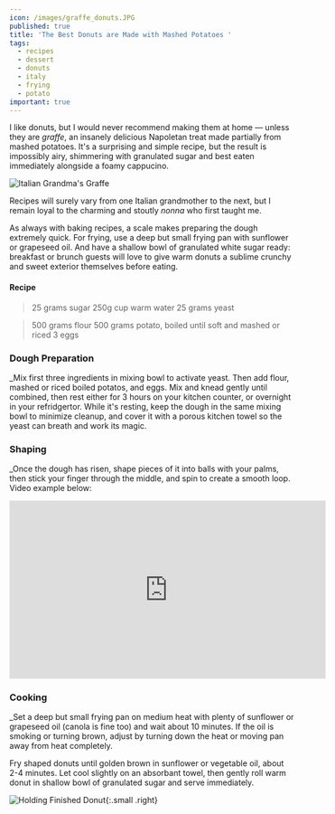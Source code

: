 ```yaml
---
icon: /images/graffe_donuts.JPG
published: true
title: 'The Best Donuts are Made with Mashed Potatoes '
tags:
  - recipes
  - dessert
  - donuts
  - italy
  - frying
  - potato
important: true
---
```


I like donuts, but I would never recommend making them at home — unless they are _graffe_, an insanely delicious Napoletan treat made partially from mashed potatoes. It's a surprising and simple recipe, but the result is impossibly airy, shimmering with granulated sugar and best eaten immediately alongside a foamy cappucino.

![Italian Grandma's Graffe ]({{site.baseurl}}/images/graffe_donuts.JPG)

Recipes will surely vary from one Italian grandmother to the next, but I remain loyal to the charming and stoutly _nonna_ who first taught me.

As always with baking recipes, a scale makes preparing the dough extremely quick. For frying, use a deep but small frying pan with sunflower or grapeseed oil. And have a shallow bowl of granulated white sugar ready: breakfast or brunch guests will love to give warm donuts a sublime crunchy and sweet exterior themselves before eating.


#### Recipe

> 25 grams sugar
> 250g cup warm water
> 25 grams yeast

> 500 grams flour
> 500 grams potato, boiled until soft and mashed or riced
> 3 eggs


### Dough Preparation

\_Mix first three ingredients in mixing bowl to activate yeast. Then add flour, mashed or riced boiled potatos, and eggs. Mix and knead gently until combined, then rest either for 3 hours on your kitchen counter, or overnight in your refridgertor. While it's resting, keep the dough in the same mixing bowl to minimize cleanup, and cover it with a porous kitchen towel so the yeast can breath and work its magic.


### Shaping

\_Once the dough has risen, shape pieces of it into balls with your palms, then stick your finger through the middle, and spin to create a smooth loop. Video example below:

<iframe width="560" height="315" src="https://www.youtube.com/embed/pqxMTpsA6dY?start=134" frameborder="0" allow="accelerometer; autoplay; encrypted-media; gyroscope; picture-in-picture" allowfullscreen></iframe>


### Cooking

\_Set a deep but small frying pan on medium heat with plenty of sunflower or grapeseed oil (canola is fine too) and wait about 10 minutes. If the oil is smoking or turning brown, adjust by turning down the heat or moving pan away from heat completely.

Fry shaped donuts until golden brown in sunflower or vegetable oil, about 2-4 minutes. Let cool slightly on an absorbant towel, then gently roll warm donut in shallow bowl of granulated sugar and serve immediately.

![Holding Finished Donut]({{site.baseurl}}/https://i1.wp.com/mentecontorta.it/wp-content/uploads/2017/02/graffe-napoletane-8.jpg?resize=1200%2C640&ssl=1){:.small .right}
